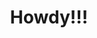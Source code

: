 <h1 align="center">Howdy!!!</h1>
<!--
<p align="center"><img src="https://devicons.github.io/devicon/devicon.git/icons/python/python-original.svg" alt="python" width="30" height="30"/><img src="https://devicons.github.io/devicon/devicon.git/icons/go/go-plain.svg" alt="go" width="30" height="30"/> </p>
-->
<!--
<p align="center">
<a href="https://www.linkedin.com/in/ashikjm" target="blank"><img align="center" src="https://cdn.jsdelivr.net/npm/simple-icons@3.0.1/icons/linkedin.svg" alt="hedy-li-8608831a6" height="20" width="20" /></a>
</p>
-->


<!--
Looking to collaborate on  **anything**.

**ashikjm/ashikjm** is a ✨ _special_ ✨ repository because its `README.md` (this file) appears on your GitHub profile.

Here are some ideas to get you started:

- 🔭 I’m currently working on ...
- 🌱 I’m currently learning ...
- 👯 I’m looking to collaborate on ...
- 🤔 I’m looking for help with ...
- 💬 Ask me about ...
- 📫 How to reach me: ...
- 😄 Pronouns: ...
- ⚡ Fun fact: ...
-->
